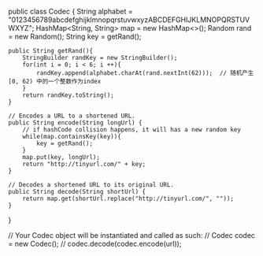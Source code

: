 public class Codec {
    String alphabet = "0123456789abcdefghijklmnopqrstuvwxyzABCDEFGHIJKLMNOPQRSTUVWXYZ";
    HashMap<String, String> map = new HashMap<>();
    Random rand = new Random();
    String key = getRand();

    public String getRand(){
        StringBuilder randKey = new StringBuilder();
        for(int i = 0; i < 6; i ++){
            randKey.append(alphabet.charAt(rand.nextInt(62)));  // 随机产生[0, 62) 中的一个整数作为index
        }
        return randKey.toString();
    }

    // Encodes a URL to a shortened URL.
    public String encode(String longUrl) {
        // if hashCode collision happens, it will has a new random key 
        while(map.containsKey(key)){
            key = getRand();
        }
        map.put(key, longUrl);
        return "http://tinyurl.com/" + key;
    }

    // Decodes a shortened URL to its original URL.
    public String decode(String shortUrl) {
        return map.get(shortUrl.replace("http://tinyurl.com/", ""));
    }
}

// Your Codec object will be instantiated and called as such:
// Codec codec = new Codec();
// codec.decode(codec.encode(url));